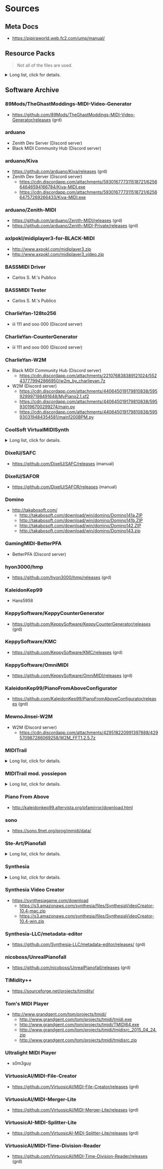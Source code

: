 # Sources

## Meta Docs

- https://pipiraworld.web.fc2.com/ump/manual/

## Resource Packs

> Not all of the files are used.
<details><summary>Long list, click for details.</summary>

- https://cdn.discordapp.com/attachments/342003805270966284/382789931556274179/UMP_SkinMods.rar
- https://cdn.discordapp.com/attachments/342003805270966284/385094539775442956/PFA.rar
- https://cdn.discordapp.com/attachments/342003805270966284/385094759972208641/TGM.rar
- https://cdn.discordapp.com/attachments/342003805270966284/386013322266542101/PFA_And_TGM.rar
- https://cdn.discordapp.com/attachments/387414720837320706/387420453188141056/MIDITrail_UMP_Skin_1.1.7z
- https://cdn.discordapp.com/attachments/387414720837320706/387422708230520854/HBRDnot3s_Skin_1.2.7z
- https://cdn.discordapp.com/attachments/387414720837320706/387524953895075840/1.2_Beta_1.rar
- https://cdn.discordapp.com/attachments/387414720837320706/387760218445971456/HD_texture_pack_for_MIDITrail.zip
- https://cdn.discordapp.com/attachments/387414720837320706/387826075155038218/UMP_Synthesia_0.8.2_skin.zip
- https://cdn.discordapp.com/attachments/387414720837320706/387938970152992768/PFA.rar
- https://cdn.discordapp.com/attachments/387414720837320706/387939021449461770/TGM.rar
- https://cdn.discordapp.com/attachments/387414720837320706/388311506019680277/TGM.rar
- https://cdn.discordapp.com/attachments/387414720837320706/388311508821606400/PFA.rar
- https://cdn.discordapp.com/attachments/387414720837320706/388329783143956481/DominoOnion.rar
- https://cdn.discordapp.com/attachments/387414720837320706/388329783295082510/Domino.rar
- https://cdn.discordapp.com/attachments/387414720837320706/388358270617911296/TGM.rar
- https://cdn.discordapp.com/attachments/387414720837320706/388358273721565194/PFA.rar
- https://cdn.discordapp.com/attachments/387414720837320706/388622175583862785/Domino.rar
- https://cdn.discordapp.com/attachments/387414720837320706/388622177072840704/Domino_Onion.rar
- https://cdn.discordapp.com/attachments/387414720837320706/388667310744797185/MIDITrail.rar
- https://cdn.discordapp.com/attachments/387414720837320706/388852080896638976/UMP_Pakiucs_neon_negative_keys.zip
- https://cdn.discordapp.com/attachments/387414720837320706/388902538881138700/FLStudioModern.rar
- https://cdn.discordapp.com/attachments/387414720837320706/388922898997444608/FLStudio_Flat.rar
- https://cdn.discordapp.com/attachments/387414720837320706/388922908585754625/FLStudio_Classic.rar
- https://cdn.discordapp.com/attachments/387414720837320706/389081789416734724/1.2.1_HBRDnot3s.7z
- https://cdn.discordapp.com/attachments/387414720837320706/389249821950869515/1.2.1_HBRDnot3s.7z
- https://cdn.discordapp.com/attachments/387414720837320706/389903833406504970/PFA_UMP_Modded_by_AwesomeGamer89.7z
- https://cdn.discordapp.com/attachments/387414720837320706/389905725654171648/Textures.7z
- https://cdn.discordapp.com/attachments/387414720837320706/389961823656476692/MIDIVoyager_UMP_Modded_by_AwesomeGamer89.7z
- https://cdn.discordapp.com/attachments/387414720837320706/389969576378761228/Barcode_UMP_by_AwesomeGamer89.7z
- https://cdn.discordapp.com/attachments/387414720837320706/390052087284760576/Domino.rar
- https://cdn.discordapp.com/attachments/387414720837320706/390052098013790208/FLStudio_Classic.rar
- https://cdn.discordapp.com/attachments/387414720837320706/390052098449866753/Domino_Onion.rar
- https://cdn.discordapp.com/attachments/387414720837320706/390052100815585280/FLStudio_Flat.rar
- https://cdn.discordapp.com/attachments/387414720837320706/390052101939789824/MIDITrail.rar
- https://cdn.discordapp.com/attachments/387414720837320706/390052102090653696/FLStudio_Modern.rar
- https://cdn.discordapp.com/attachments/387414720837320706/390052106171580416/PFA.rar
- https://cdn.discordapp.com/attachments/387414720837320706/390052111007875072/TGMP.rar
- https://cdn.discordapp.com/attachments/387414720837320706/390290636244516864/1.2.2_HBRDnot3s.7z
- https://cdn.discordapp.com/attachments/387414720837320706/394288117537832960/PFA_Skin_1.2.2.7z
- https://cdn.discordapp.com/attachments/387414720837320706/395879729603018753/PFA_1.2.2_-_4096X23044K_PFA.7z
- https://cdn.discordapp.com/attachments/387414720837320706/395901286505250816/PFA_1.2.2_-_PFA_128_4096X23044K_PFA.7z
- https://cdn.discordapp.com/attachments/387414720837320706/401535948094963712/resourcepacks.7z
- https://cdn.discordapp.com/attachments/387414720837320706/401535948094963712/resourcepacks.7z
- https://cdn.discordapp.com/attachments/387414720837320706/401759960804884480/HyperKeys.rar
- https://cdn.discordapp.com/attachments/387414720837320706/401759960804884480/HyperKeys.rar
- https://cdn.discordapp.com/attachments/387414720837320706/401828560354148363/Glitched.7z
- https://cdn.discordapp.com/attachments/387414720837320706/417008382357274625/UMP_1.3_7_PFA_Textures_720p_by_WoofFace4000.7z
- https://cdn.discordapp.com/attachments/387414720837320706/419798036101857280/UltraLight_MIDIPlayer_Texture_Pack_by_YAMAHAPSR_800.7z
- https://cdn.discordapp.com/attachments/387414720837320706/422021298252677134/YAMAs_Piano_1.1.0.7z
- https://cdn.discordapp.com/attachments/387414720837320706/435636668012429312/Domino_1.43_Translated.rar
- https://cdn.discordapp.com/attachments/387414720837320706/450389710544699403/Mixed_up_skins_alexs_skin_v7.zip
- https://cdn.discordapp.com/attachments/387414720837320706/450389845550825492/emex.zip
- https://cdn.discordapp.com/attachments/387414720837320706/454076847840559114/Crystal.7z
- https://cdn.discordapp.com/attachments/387414720837320706/456828642605924363/HBFMP.7z
- https://cdn.discordapp.com/attachments/387414720837320706/465726897020731402/PFATrail_mod_by_GamingMidi.rar
- https://cdn.discordapp.com/attachments/387414720837320706/471195488557727744/UserPack_0.0.2.8.7z
- https://cdn.discordapp.com/attachments/387414720837320706/485854515241680926/Logo_the_pizza_pies_skin.rar
- https://cdn.discordapp.com/attachments/387414720837320706/506335894551134208/PFA_4K_UMP.zip
- https://cdn.discordapp.com/attachments/387414720837320706/506948322624536576/Domino143.7z
- https://cdn.discordapp.com/attachments/387414720837320706/507112558122237953/Hecterium.7z
- https://cdn.discordapp.com/attachments/387414720837320706/509113236566573121/Xanderoskaups_Piano.zip
- https://cdn.discordapp.com/attachments/387414720837320706/509514497573257247/synthesialn.zip
- https://cdn.discordapp.com/attachments/387414720837320706/511363088734355456/a_deepfryed_texturepack_because_im_bored.zip
- https://cdn.discordapp.com/attachments/387414720837320706/511621828242964490/InferniSkin_1.0.zip
- https://cdn.discordapp.com/attachments/387414720837320706/512388443574370305/license.zip
- https://cdn.discordapp.com/attachments/387414720837320706/513586816876806154/Colins_Resourcepack_v1.0.7z
- https://cdn.discordapp.com/attachments/387414720837320706/513718847396904982/Xanderoskaups_Piano.zip
- https://cdn.discordapp.com/attachments/387414720837320706/526041894594281476/Poisonous_Cat_Link_Skin_1.1.rar
- https://cdn.discordapp.com/attachments/387414720837320706/526155308943540224/Synthesia.zip
- https://cdn.discordapp.com/attachments/387414720837320706/526155455664488459/Synthesia_2.zip
- https://cdn.discordapp.com/attachments/387414720837320706/530167391905251339/PFA_1080p_UMP.zip
- https://cdn.discordapp.com/attachments/387414720837320706/534559282637701129/My_UMP_colour_scheme.zip
- https://cdn.discordapp.com/attachments/387414720837320706/534753418489888778/Pc_Link_Skin_1.3.rar
- https://cdn.discordapp.com/attachments/387414720837320706/546094854514409492/umpskin.zip
- https://cdn.discordapp.com/attachments/387414720837320706/560005197544292362/128to256.zip
- https://cdn.discordapp.com/attachments/387414720837320706/560463410622627849/128to256.zip
- https://cdn.discordapp.com/attachments/387414720837320706/560735387304329227/128to256.zip
- https://cdn.discordapp.com/attachments/387414720837320706/587704334733803561/Lucas_Colored_Synthesia_Skin_V2.zip
- https://cdn.discordapp.com/attachments/387414720837320706/587704338890096658/Lucas_Colored_Synthesia_Skin.zip
- https://cdn.discordapp.com/attachments/387414720837320706/592946405115559950/MyBoard.zip
- https://cdn.discordapp.com/attachments/387414720837320706/595064160128204802/pfavizkhang6-30-19.7z
- https://cdn.discordapp.com/attachments/387414720837320706/602589939062013966/MPP_Keys.zip
- https://cdn.discordapp.com/attachments/387414720837320706/602720118388293642/MPP_Keys_Final.zip
- https://cdn.discordapp.com/attachments/387414720837320706/602994155441881138/pfaframedump7-22-19.7z
- https://cdn.discordapp.com/attachments/387414720837320706/605511964764012567/PianoFromAbove_1080p.zip
- https://cdn.discordapp.com/attachments/387414720837320706/606199931660795904/pfavizkhang7-31-19.7z
- https://cdn.discordapp.com/attachments/387414720837320706/606201328120889345/pfaframedump7-31-19.7z
- https://cdn.discordapp.com/attachments/387414720837320706/613171742776754176/ShitPFA.7z
- https://cdn.discordapp.com/attachments/387414720837320706/613573687882416131/MuseScore_Keys.zip
- https://cdn.discordapp.com/attachments/387414720837320706/614029523805143070/Synthesia.zip
- https://cdn.discordapp.com/attachments/387414720837320706/615345851010908160/Untextured.zip
- https://cdn.discordapp.com/attachments/387414720837320706/617220619028660225/UMP_resource_packs_made_by_YMI_Black_Moon.zip
- https://cdn.discordapp.com/attachments/387414720837320706/617220624724787220/Zenith_resource_packs_and_palettes_made_by_YMI_Black_Moon.zip
- https://cdn.discordapp.com/attachments/427673080089804800/428281551135047680/FuzzKeys.7z
- https://cdn.discordapp.com/attachments/427673080089804800/446190240898613270/Piano_From_Above.zip
- https://cdn.discordapp.com/attachments/427673080089804800/446192491536842752/TGMs_Video_Generator.zip
- https://cdn.discordapp.com/attachments/427673080089804800/446194532866850817/Fl_Studio_Classic.zip
- https://cdn.discordapp.com/attachments/427673080089804800/449432346882473984/Cramels.7z
- https://cdn.discordapp.com/attachments/427673080089804800/455396926385291266/YAMAs_Piano_1.1.0.7z
- https://cdn.discordapp.com/attachments/427673080089804800/459980251464990720/Synthesia_.zip
- https://cdn.discordapp.com/attachments/427673080089804800/462935630532444162/HFBMP_Textures_for_UltraLight_MIDIPlayer_by_YAMAHAPSR_800.zip
- https://cdn.discordapp.com/attachments/427673080089804800/464330164172619777/HyperKeys_Fixed.zip
- https://cdn.discordapp.com/attachments/427673080089804800/500877348137074698/Cramels_testure_4.7z
- https://cdn.discordapp.com/attachments/427673080089804800/505117453072859137/BeatMIDI.zip
- https://cdn.discordapp.com/attachments/427673080089804800/505166822786727936/BeatMIDI011.zip
- https://cdn.discordapp.com/attachments/427673080089804800/505172993098514463/BeatMIDI011SNC.zip
- https://cdn.discordapp.com/attachments/427673080089804800/505922751203115008/memeidk.7z
- https://cdn.discordapp.com/attachments/427673080089804800/511363551890374657/a_deepfryed_texturepack_because_im_bored.zip
- https://cdn.discordapp.com/attachments/427673080089804800/513552395901599755/Genyous_Skin_V2.zip
- https://cdn.discordapp.com/attachments/427673080089804800/513571673015058452/BKB10s_Dark_Theme.zip
- https://cdn.discordapp.com/attachments/427673080089804800/513726243057827852/Xanderoskaups_Piano.zip
- https://cdn.discordapp.com/attachments/427673080089804800/513726470250692609/MidiVoyager.zip
- https://cdn.discordapp.com/attachments/427673080089804800/521525800273444892/ChromaRainbowPack.zip
- https://cdn.discordapp.com/attachments/427673080089804800/523008255841009675/SZTypeA.zip
- https://cdn.discordapp.com/attachments/427673080089804800/523008271439626240/SZTypeB.zip
- https://cdn.discordapp.com/attachments/427673080089804800/532618035903725589/UMP_Default_for_1080p.zip
- https://cdn.discordapp.com/attachments/427673080089804800/567761847982358538/Xanderoskaups_Piano.zip
- https://cdn.discordapp.com/attachments/427673080089804800/568403476753809408/Valse_Piano.zip
- https://cdn.discordapp.com/attachments/427673080089804800/572298343922008075/Zelskin.zip
- https://cdn.discordapp.com/attachments/427673080089804800/583024884112818253/Synthesia_9.zip
- https://cdn.discordapp.com/attachments/427673080089804800/606918862012809313/Valse_Piano.zip
- https://cdn.discordapp.com/attachments/427673080089804800/609947545644302339/PianoFromAbove_1080p.zip
- https://cdn.discordapp.com/attachments/427673080089804800/616041966978859104/Valse_Piano_1080p.zip
- https://cdn.discordapp.com/attachments/427673080089804800/616215871379210277/Valse_Piano_1080p.zip
- https://cdn.discordapp.com/attachments/427673080089804800/617219528157298688/UMP_resource_packs_made_by_YMI_Black_Moon.zip
- https://cdn.discordapp.com/attachments/514252322503655425/587703795350372353/Lucas_Colored_Synthesia_Skin_V2.zip
- https://cdn.discordapp.com/attachments/514252322503655425/587703804275720208/Lucas_Colored_Synthesia_Skin.zip
- https://cdn.discordapp.com/attachments/551402771933298688/566252164058578957/Domino.7z
- https://cdn.discordapp.com/attachments/569034019266887690/569034313681862678/Default.zip
- https://cdn.discordapp.com/attachments/569034019266887690/570896157832642561/Fresh_Start.zip
- https://cdn.discordapp.com/attachments/569034019266887690/571785189294997508/Solid_Notes.zip
- https://cdn.discordapp.com/attachments/569034019266887690/576289924374855680/Kitsune_Zenith_Resources_Pack.zip
- https://cdn.discordapp.com/attachments/569034019266887690/576347738535624706/Kitsune__Resources_Pack_Fix_note_edge.zip
- https://cdn.discordapp.com/attachments/569034019266887690/592945764976689152/MyBoard.zip
- https://cdn.discordapp.com/attachments/569034019266887690/593720001953792001/Kitsune_Keyboard_Pack_v.2.4.zip
- https://cdn.discordapp.com/attachments/569034019266887690/594689716541063188/invert_colors_pfa.zip
- https://cdn.discordapp.com/attachments/569034019266887690/599229288893382656/Synthesia_Nico_Edition.zip
- https://cdn.discordapp.com/attachments/569034019266887690/599259321599262722/NICOPIANO.zip
- https://cdn.discordapp.com/attachments/569034019266887690/599552564689895447/NICOPIANO.zip
- https://cdn.discordapp.com/attachments/569034019266887690/602884407279484928/Corrupted_Default.zip
- https://cdn.discordapp.com/attachments/569034019266887690/603058375517011978/ETOTs_Pack.zip
- https://cdn.discordapp.com/attachments/569034019266887690/606852287188434958/kellyPIANO.zip
- https://cdn.discordapp.com/attachments/569034019266887690/606863052091949059/kellyPIANO.zip
- https://cdn.discordapp.com/attachments/569034019266887690/607052776110817310/kellyPIANO.zip
- https://cdn.discordapp.com/attachments/569034019266887690/607191851111415838/kellyPIANO.zip
- https://cdn.discordapp.com/attachments/569034019266887690/607208553954017284/kellyPIANO.zip
- https://cdn.discordapp.com/attachments/569034019266887690/607218320441212952/kellyPIANO.zip
- https://cdn.discordapp.com/attachments/569034019266887690/607448664402558994/kellyPIANO.zip
- https://cdn.discordapp.com/attachments/569034019266887690/607519619011313666/kellyPIANO.zip
- https://cdn.discordapp.com/attachments/569034019266887690/607752737018347521/kellyPIANO.zip
- https://cdn.discordapp.com/attachments/569034019266887690/607783485624549406/ETOTs_Pack_Alternative_Edition.zip
- https://cdn.discordapp.com/attachments/569034019266887690/608152256831029259/kellyPIANO.zip
- https://cdn.discordapp.com/attachments/569034019266887690/611842898157240320/kellyPIANO.zip
- https://cdn.discordapp.com/attachments/569034019266887690/612633900728057866/Synthesia_Palettes.zip
- https://cdn.discordapp.com/attachments/569034019266887690/615230541893206043/ETOTs_Piano_v1.0.1.zip
- https://cdn.discordapp.com/attachments/569034019266887690/616507177187934208/UMP_Pack_V1.zip
- https://cdn.discordapp.com/attachments/569034019266887690/616944303838855168/UMP_Pack_V1.0.1.zip
- https://cdn.discordapp.com/attachments/569034019266887690/617220054680862740/Zenith_resource_packs_and_palettes_made_by_YMI_Black_Moon.zip
- https://cdn.discordapp.com/attachments/569034019266887690/622047174989053972/SynthesiaUltimate.zrp
- https://cdn.discordapp.com/attachments/569034019266887690/622506836527939623/OldSchool.zrp
- https://cdn.discordapp.com/attachments/569034019266887690/623008092790980658/Shit_Pack.zip
- https://cdn.discordapp.com/attachments/569034019266887690/623433012180418560/kellyPIANO.zip
- https://cdn.discordapp.com/attachments/569034019266887690/623480107507646465/kellyPIANO.zip
- https://cdn.discordapp.com/attachments/569034019266887690/625824975407808512/ETOTs_Pack_1.0.2.zip
- https://cdn.discordapp.com/attachments/569034019266887690/626772312825528320/Deep_Fry.zip
- https://cdn.discordapp.com/attachments/569034019266887690/631770822293585922/Silver_keys.zip
- https://cdn.discordapp.com/attachments/569034019266887690/632794090299457546/Silver_keys.zip
- https://cdn.discordapp.com/attachments/569034019266887690/634392648366555187/Pc_Skin_1.0.zip
- https://cdn.discordapp.com/attachments/569034019266887690/635380505482756107/Silver_keys.zip
- https://cdn.discordapp.com/attachments/569034019266887690/636485808152641562/Silver_keys.zip
- https://cdn.discordapp.com/attachments/569034019266887690/636496077008404490/Silver_keys.zip
- https://cdn.discordapp.com/attachments/569034019266887690/636868241242718218/Rainbow_v2.zip
- https://cdn.discordapp.com/attachments/569034019266887690/641311515747680286/Zone_Pack_v.1.1.rar
- https://cdn.discordapp.com/attachments/569034019266887690/641322711506878504/Freeway.rar

</details>

## Software Archive

### 89Mods/TheGhastModdings-MIDI-Video-Generator

- https://github.com/89Mods/TheGhastModdings-MIDI-Video-Generator/releases (grd)

### arduano

- Zenith Dev Server (Discord server)
- Black MIDI Community Hub (Discord server)

### arduano/Kiva

- https://github.com/arduano/Kiva/releases (grd)
- Zenith Dev Server (Discord server)
  - https://cdn.discordapp.com/attachments/593016777311518721/625664646594166784/Kiva-MIDI.exe
  - https://cdn.discordapp.com/attachments/593016777311518721/625664757269266433/Kiva-MIDI.exe

### arduano/Zenith-MIDI

- https://github.com/arduano/Zenith-MIDI/releases (grd)
- https://github.com/arduano/Zenith-MIDI-Private/releases (grd)

### axlpokl/midiplayer3-for-BLACK-MIDI

- http://www.axpokl.com/midiplayer3.zip
- http://www.axpokl.com/midiplayer3_video.zip

### BASSMIDI Driver

- Carlos S. M.'s Publico

### BASSMIDI Tester

- Carlos S. M.'s Publico

### CharlieYan-128to256

- iii 111 and ooo 000 (Discord server)

### CharlieYan-CounterGenerator

- iii 111 and ooo 000 (Discord server)

### CharlieYan-W2M

- Black MIDI Community Hub (Discord server)
  - https://cdn.discordapp.com/attachments/221076838389121024/552437779942866950/w2m_by_charlieyan.7z
- W2M (Discord server)
  - https://cdn.discordapp.com/attachments/440645019179810838/595929997198491648/MyPiano2.1.sf2
  - https://cdn.discordapp.com/attachments/440645019179810838/595930196700299274/main.py
  - https://cdn.discordapp.com/attachments/440645019179810838/595930319484354581/main1200BPM.py

### CoolSoft VirtualMIDISynth

<details><summary>Long list, click for details.</summary>

- https://coolsoft.altervista.org/en/virtualmidisynth
  - https://coolsoft.altervista.org/en/download/CoolSoft_VirtualMIDISynth_1.10.0.exe
  - https://coolsoft.altervista.org/en/download/CoolSoft_VirtualMIDISynth_1.10.1.exe
  - https://coolsoft.altervista.org/en/download/CoolSoft_VirtualMIDISynth_1.12.0.exe
  - https://coolsoft.altervista.org/en/download/CoolSoft_VirtualMIDISynth_1.12.1.exe
  - https://coolsoft.altervista.org/en/download/CoolSoft_VirtualMIDISynth_1.13.0.exe
  - https://coolsoft.altervista.org/en/download/CoolSoft_VirtualMIDISynth_1.14.0.exe
  - https://coolsoft.altervista.org/en/download/CoolSoft_VirtualMIDISynth_1.14.1.exe
  - https://coolsoft.altervista.org/en/download/CoolSoft_VirtualMIDISynth_1.15.0.exe
  - https://coolsoft.altervista.org/en/download/CoolSoft_VirtualMIDISynth_1.15.1.exe
  - https://coolsoft.altervista.org/en/download/CoolSoft_VirtualMIDISynth_1.15.2.exe
  - https://coolsoft.altervista.org/en/download/CoolSoft_VirtualMIDISynth_1.16.0.exe
  - https://coolsoft.altervista.org/en/download/CoolSoft_VirtualMIDISynth_1.16.1.exe
  - https://coolsoft.altervista.org/en/download/CoolSoft_VirtualMIDISynth_1.17.0.exe
  - https://coolsoft.altervista.org/en/download/CoolSoft_VirtualMIDISynth_1.17.1.exe
  - https://coolsoft.altervista.org/en/download/CoolSoft_VirtualMIDISynth_1.8.0.exe
  - https://coolsoft.altervista.org/en/download/CoolSoft_VirtualMIDISynth_1.8.1.exe
  - https://coolsoft.altervista.org/en/download/CoolSoft_VirtualMIDISynth_1.8.2.exe
  - https://coolsoft.altervista.org/en/download/CoolSoft_VirtualMIDISynth_1.9.0.exe
  - https://coolsoft.altervista.org/en/download/CoolSoft_VirtualMIDISynth_1.9.1.exe
  - https://coolsoft.altervista.org/en/download/CoolSoft_VirtualMIDISynth_1.9.2.exe
  - https://coolsoft.altervista.org/en/download/CoolSoft_VirtualMIDISynth_2.0.0.exe
  - https://coolsoft.altervista.org/en/download/CoolSoft_VirtualMIDISynth_2.0.1.exe
  - https://coolsoft.altervista.org/en/download/CoolSoft_VirtualMIDISynth_2.1.0.exe
  - https://coolsoft.altervista.org/en/download/CoolSoft_VirtualMIDISynth_2.2.1.exe
  - https://coolsoft.altervista.org/en/download/CoolSoft_VirtualMIDISynth_2.3.2.exe
  - https://coolsoft.altervista.org/en/download/CoolSoft_VirtualMIDISynth_2.4.1.exe
  - https://coolsoft.altervista.org/en/download/CoolSoft_VirtualMIDISynth_2.5.4.exe
  - https://coolsoft.altervista.org/en/download/CoolSoft_VirtualMIDISynth_2.6.0.exe
  - https://coolsoft.altervista.org/en/download/CoolSoft_VirtualMIDISynth_2.7.2.exe
  - https://coolsoft.altervista.org/en/download/CoolSoft_VirtualMIDISynth_2.7.3.exe
- Carlos S. M.'s Publico

</details>

### DixelU/SAFC

- https://github.com/DixelU/SAFC/releases (manual)

### DixelU/SAFOR

- https://github.com/DixelU/SAFOR/releases (manual)

### Domino

- http://takabosoft.com/
  - http://takabosoft.com/download/win/domino/Domino141a.ZIP
  - http://takabosoft.com/download/win/domino/Domino141b.ZIP
  - http://takabosoft.com/download/win/domino/Domino142.ZIP
  - http://takabosoft.com/download/win/domino/Domino143.zip

### GamingMIDI-BetterPFA

- BetterPFA (Discord server)

### hyon3000/hmp

- https://github.com/hyon3000/hmp/releases (grd)

### KaleidonKep99

- Hans5958

### KeppySoftware/KeppyCounterGenerator

- https://github.com/KeppySoftware/KeppyCounterGenerator/releases (grd)

### KeppySoftware/KMC

- https://github.com/KeppySoftware/KMC/releases (grd)

### KeppySoftware/OmniMIDI

- https://github.com/KeppySoftware/OmniMIDI/releases (grd)

### KaleidonKep99/PianoFromAboveConfigurator

- https://github.com/KaleidonKep99/PianoFromAboveConfigurator/releases (grd)

### MewnoJinsei-W2M

- W2M (Discord server)
  - https://cdn.discordapp.com/attachments/429518220991397888/429570987286069258/W2M_FFT1.2.5.7z

### MIDITrail

<details><summary>Long list, click for details.</summary>

- https://osdn.net/projects/miditrail/releases/
  - https://osdn.net/frs/redir.php?m=xtom_hk&f=miditrail/47684/MIDITrail-Ver.1.0.0.zip
  - https://osdn.net/frs/redir.php?m=xtom_hk&f=miditrail/47684/MIDITrail-Ver.1.0.0src.zip
  - https://osdn.net/frs/redir.php?m=xtom_hk&f=miditrail/47758/MIDITrail-Ver.1.0.1.zip
  - https://osdn.net/frs/redir.php?m=xtom_hk&f=miditrail/47758/MIDITrail-Ver.1.0.1src.zip
  - https://osdn.net/frs/redir.php?m=xtom_hk&f=miditrail/47940/MIDITrail-Ver.1.0.2.zip
  - https://osdn.net/frs/redir.php?m=xtom_hk&f=miditrail/47940/MIDITrail-Ver.1.0.2src.zip
  - https://osdn.net/frs/redir.php?m=xtom_hk&f=miditrail/48251/MIDITrail-Ver.1.0.3.zip
  - https://osdn.net/frs/redir.php?m=xtom_hk&f=miditrail/48251/MIDITrail-Ver.1.0.3src.zip
  - https://osdn.net/frs/redir.php?m=xtom_hk&f=miditrail/48413/MIDITrail-Ver.1.0.4.zip
  - https://osdn.net/frs/redir.php?m=xtom_hk&f=miditrail/48413/MIDITrail-Ver.1.0.4src.zip
  - https://osdn.net/frs/redir.php?m=xtom_hk&f=miditrail/48527/MIDITrail-Ver.1.0.5.zip
  - https://osdn.net/frs/redir.php?m=xtom_hk&f=miditrail/48527/MIDITrail-Ver.1.0.5src.zip
  - https://osdn.net/frs/redir.php?m=xtom_hk&f=miditrail/48740/MIDITrail-Ver.1.1.0beta.zip
  - https://osdn.net/frs/redir.php?m=xtom_hk&f=miditrail/48740/MIDITrail-Ver.1.1.0betasrc.zip
  - https://osdn.net/frs/redir.php?m=xtom_hk&f=miditrail/49014/MIDITrail-Ver.1.1.0.zip
  - https://osdn.net/frs/redir.php?m=xtom_hk&f=miditrail/49014/MIDITrail-Ver.1.1.0src.zip
  - https://osdn.net/frs/redir.php?m=xtom_hk&f=miditrail/49403/MIDITrail-Ver.1.1.1.zip
  - https://osdn.net/frs/redir.php?m=xtom_hk&f=miditrail/49403/MIDITrail-Ver.1.1.1src.zip
  - https://osdn.net/frs/redir.php?m=xtom_hk&f=miditrail/50341/MIDITrail-Ver.1.1.2-Windows_src.zip
  - https://osdn.net/frs/redir.php?m=xtom_hk&f=miditrail/50341/MIDITrail-Ver.1.1.2-Windows.zip
  - https://osdn.net/frs/redir.php?m=xtom_hk&f=miditrail/50342/MIDITrail-Ver.1.1.2-MacOSX_src.zip
  - https://osdn.net/frs/redir.php?m=xtom_hk&f=miditrail/50342/MIDITrail-Ver.1.1.2-MacOSX.zip
  - https://osdn.net/frs/redir.php?m=xtom_hk&f=miditrail/54303/MIDITrail-Ver.1.1.3a-MacOSX_src.zip
  - https://osdn.net/frs/redir.php?m=xtom_hk&f=miditrail/54303/MIDITrail-Ver.1.1.3a-MacOSX.zip
  - https://osdn.net/frs/redir.php?m=xtom_hk&f=miditrail/54578/MIDITrail-Ver.1.1.3-Windows_src.zip
  - https://osdn.net/frs/redir.php?m=xtom_hk&f=miditrail/54578/MIDITrail-Ver.1.1.3-Windows.zip
  - https://osdn.net/frs/redir.php?m=xtom_hk&f=miditrail/54883/MIDITrail-Ver.1.2.0-MacOSX_src.zip
  - https://osdn.net/frs/redir.php?m=xtom_hk&f=miditrail/54883/MIDITrail-Ver.1.2.0-MacOSX.zip
  - https://osdn.net/frs/redir.php?m=xtom_hk&f=miditrail/55129/MIDITrail-Ver.1.2.0-Windows_src.zip
  - https://osdn.net/frs/redir.php?m=xtom_hk&f=miditrail/55129/MIDITrail-Ver.1.2.0-Windows.zip
  - https://osdn.net/frs/redir.php?m=xtom_hk&f=miditrail/56665/MIDITrail-Ver.1.0.0-iOS_src.zip
  - https://osdn.net/frs/redir.php?m=xtom_hk&f=miditrail/59975/MIDITrail-Ver.1.2.1-Windows_src.zip
  - https://osdn.net/frs/redir.php?m=xtom_hk&f=miditrail/59975/MIDITrail-Ver.1.2.1-Windows.zip
  - https://osdn.net/frs/redir.php?m=xtom_hk&f=miditrail/60194/MIDITrail-Ver.1.2.1-MacOSX_src.zip
  - https://osdn.net/frs/redir.php?m=xtom_hk&f=miditrail/60194/MIDITrail-Ver.1.2.1-MacOSX.zip
  - https://osdn.net/frs/redir.php?m=xtom_hk&f=miditrail/60305/MIDITrail-Ver.1.0.1-iOS_src.zip
  - https://osdn.net/frs/redir.php?m=xtom_hk&f=miditrail/60640/MIDITrail-Ver.1.2.1a-Windows_src.zip
  - https://osdn.net/frs/redir.php?m=xtom_hk&f=miditrail/60640/MIDITrail-Ver.1.2.1a-Windows.zip
  - https://osdn.net/frs/redir.php?m=xtom_hk&f=miditrail/60640/MIDITrail-Ver.1.2.1a-Windows64.zip
  - https://osdn.net/frs/redir.php?m=xtom_hk&f=miditrail/61015/MIDITrail-Ver.1.2.1b-Windows_src.zip
  - https://osdn.net/frs/redir.php?m=xtom_hk&f=miditrail/61015/MIDITrail-Ver.1.2.1b-Windows.zip
  - https://osdn.net/frs/redir.php?m=xtom_hk&f=miditrail/61015/MIDITrail-Ver.1.2.1b-Windows64.zip
  - https://osdn.net/frs/redir.php?m=xtom_hk&f=miditrail/64107/MIDITrail-Ver.1.2.2-MacOSX_src.zip
  - https://osdn.net/frs/redir.php?m=xtom_hk&f=miditrail/64107/MIDITrail-Ver.1.2.2-MacOSX.zip
  - https://osdn.net/frs/redir.php?m=xtom_hk&f=miditrail/66812/MIDITrail-Ver.1.2.2-Windows_src.zip
  - https://osdn.net/frs/redir.php?m=xtom_hk&f=miditrail/66812/MIDITrail-Ver.1.2.2-Windows.zip
  - https://osdn.net/frs/redir.php?m=xtom_hk&f=miditrail/66812/MIDITrail-Ver.1.2.2-Windows64.zip
  - https://osdn.net/frs/redir.php?m=xtom_hk&f=miditrail/67161/MIDITrail-Ver.1.1.0-iOS_src.zip
  - https://osdn.net/frs/redir.php?m=xtom_hk&f=miditrail/67162/MIDITrail-Ver.1.1.1-iOS_src.zip
  - https://osdn.net/frs/redir.php?m=xtom_hk&f=miditrail/68138/MIDITrail-Ver.1.2.3-macOS_src.zip
  - https://osdn.net/frs/redir.php?m=xtom_hk&f=miditrail/68138/MIDITrail-Ver.1.2.3-macOS.zip
  - https://osdn.net/frs/redir.php?m=xtom_hk&f=miditrail/68482/MIDITrail-Ver.1.2.3-Windows_src.zip
  - https://osdn.net/frs/redir.php?m=xtom_hk&f=miditrail/68482/MIDITrail-Ver.1.2.3-Windows.zip
  - https://osdn.net/frs/redir.php?m=xtom_hk&f=miditrail/68482/MIDITrail-Ver.1.2.3-Windows64.zip
  - https://osdn.net/frs/redir.php?m=xtom_hk&f=miditrail/68935/MIDITrail-Ver.1.1.2-iOS_src.zip
  - https://osdn.net/frs/redir.php?m=xtom_hk&f=miditrail/69073/MIDITrail-Ver.1.2.0-iOS_src.zip
  - https://osdn.net/frs/redir.php?m=xtom_hk&f=miditrail/70126/MIDITrail-Ver.1.2.1-iOS_src.zip
  - https://osdn.net/frs/redir.php?m=xtom_hk&f=miditrail/70595/MIDITrail-Ver.1.2.2-iOS_src.zip
  - https://osdn.net/frs/redir.php?m=xtom_hk&f=miditrail/70617/MIDITrail-Ver.1.2.4-Windows_src.zip
  - https://osdn.net/frs/redir.php?m=xtom_hk&f=miditrail/70617/MIDITrail-Ver.1.2.4-Windows.zip
  - https://osdn.net/frs/redir.php?m=xtom_hk&f=miditrail/70617/MIDITrail-Ver.1.2.4-Windows64.zip
  - https://osdn.net/frs/redir.php?m=xtom_hk&f=miditrail/70811/MIDITrail-Ver.1.2.3-iOS_src.zip
  - https://osdn.net/frs/redir.php?m=xtom_hk&f=miditrail/70991/MIDITrail-Ver.1.2.4-macOS_src.zip
  - https://osdn.net/frs/redir.php?m=xtom_hk&f=miditrail/70991/MIDITrail-Ver.1.2.4-macOS.zip
  - https://osdn.net/frs/redir.php?m=xtom_hk&f=miditrail/71069/MIDITrail-Ver.1.2.5-macOS_src.zip
  - https://osdn.net/frs/redir.php?m=xtom_hk&f=miditrail/71069/MIDITrail-Ver.1.2.5-macOS.zip
  - https://osdn.net/frs/redir.php?m=xtom_hk&f=miditrail/71079/MIDITrail-Ver.1.2.4-iOS_src.zip
  - https://osdn.net/frs/redir.php?m=xtom_hk&f=miditrail/71110/MIDITrail-Ver.1.2.5-Windows_src.zip
  - https://osdn.net/frs/redir.php?m=xtom_hk&f=miditrail/71110/MIDITrail-Ver.1.2.5-Windows.zip
  - https://osdn.net/frs/redir.php?m=xtom_hk&f=miditrail/71110/MIDITrail-Ver.1.2.5-Windows64.zip
  - https://osdn.net/frs/redir.php?m=xtom_hk&f=miditrail/71183/MIDITrail-Ver.1.2.6-macOS_src.zip
  - https://osdn.net/frs/redir.php?m=xtom_hk&f=miditrail/71183/MIDITrail-Ver.1.2.6-macOS.zip
  - https://osdn.net/frs/redir.php?m=xtom_hk&f=miditrail/71184/MIDITrail-Ver.1.2.6-Windows_src.zip
  - https://osdn.net/frs/redir.php?m=xtom_hk&f=miditrail/71184/MIDITrail-Ver.1.2.6-Windows.zip
  - https://osdn.net/frs/redir.php?m=xtom_hk&f=miditrail/71184/MIDITrail-Ver.1.2.6-Windows64.zip
  
</details>

### MIDITrail mod. yossiepon

<details><summary>Long list, click for details.</summary>

- https://osdn.net/users/yoshy/pf/MIDITrailMod/wiki/FrontPage
  - https://osdn.net/frs/chamber_redir.php?m=gigenet&f=users/11/11223/MIDITrail-Ver.1.2.0-mod_yossiepon_20121229_886c22a.zip
  - https://osdn.net/frs/chamber_redir.php?m=gigenet&f=users/11/11224/MIDITrail-Ver.1.2.1b-mod_yossiepon_20140920_ee771fd.zip
  - https://osdn.net/frs/chamber_redir.php?m=gigenet&f=users/11/11392/MIDITrail-Ver.1.2.2-mod_yossiepon_20161223_6e6f46e.zip
  - https://osdn.net/frs/chamber_redir.php?m=gigenet&f=users/17/17236/MIDITrail-Ver.1.2.3-mod_yossiepon_20180412_8a40226.ZIP
  - https://osdn.net/frs/chamber_redir.php?m=gigenet&f=users/24/24412/MIDITrail-Ver.1.2.6-mod_yossiepon_20190828_ae95cbd.ZIP
- http://canonical.rulez.jp/MIDITrailMod/
  - http://canonical.rulez.jp/MIDITrailMod/MIDITrail-Ver.1.2.0-mod_yossiepon_20120318_src.zip
  - http://canonical.rulez.jp/MIDITrailMod/MIDITrail-Ver.1.2.0-mod_yossiepon_20120318.zip
  - http://canonical.rulez.jp/MIDITrailMod/MIDITrail-Ver.1.2.0-mod_yossiepon_20120320_src.zip
  - http://canonical.rulez.jp/MIDITrailMod/MIDITrail-Ver.1.2.0-mod_yossiepon_20120320.zip
  - http://canonical.rulez.jp/MIDITrailMod/MIDITrail-Ver.1.2.0-mod_yossiepon_20120730.zip
  - http://canonical.rulez.jp/MIDITrailMod/MIDITrail-Ver.1.2.0-mod_yossiepon_20120731_src.ZIP
  - http://canonical.rulez.jp/MIDITrailMod/MIDITrail-Ver.1.2.0-mod_yossiepon_20121229_src.ZIP
  - http://canonical.rulez.jp/MIDITrailMod/MIDITrail-Ver.1.2.0-mod_yossiepon_20121229.zip
  - http://canonical.rulez.jp/MIDITrailMod/MIDITrail-Ver.1.2.1b-mod_yossiepon_20140920_src.ZIP
  - http://canonical.rulez.jp/MIDITrailMod/MIDITrail-Ver.1.2.1b-mod_yossiepon_20140920.zip
  - http://canonical.rulez.jp/MIDITrailMod/MIDITrail-Ver.1.2.2-mod_yossiepon_20161223_src.ZIP
  - http://canonical.rulez.jp/MIDITrailMod/MIDITrail-Ver.1.2.2-mod_yossiepon_20161223.zip
  - http://canonical.rulez.jp/MIDITrailMod/MIDITrail-Ver.1.2.3-mod_yossiepon_20180412_src.zip
  - http://canonical.rulez.jp/MIDITrailMod/MIDITrail-Ver.1.2.3-mod_yossiepon_20180412.ZIP
  - http://canonical.rulez.jp/MIDITrailMod/MIDITrail-Ver.1.2.6-mod_yossiepon_20190828_ae95cbd.ZIP
  - http://canonical.rulez.jp/MIDITrailMod/MIDITrail-Ver.1.2.6-mod_yossiepon_20190828_src.zip
  
</details>

### Piano From Above

- http://kaleidonkep99.altervista.org/pfamirror/download.html

### sono

- https://sono.9net.org/prog/mmidi/data/

### Ste-Art/Pianofall

<details><summary>Long list, click for details.</summary>

- https://bitbucket.org/steart/pianofall/wiki/Home
  - https://www.dropbox.com/s/2ahaudcd17jkqhn/Pianofall_v0.4.1_x64.zip?dl=0
  - https://www.dropbox.com/s/7kk8riunsnimvmk/Pianofall_v0.4.1_x86.zip?dl=0
  - https://www.dropbox.com/s/jkvqma9ktyvwg7r/Pianofall_v0.4.1_Linux.zip?dl=0
  - https://www.dropbox.com/s/qjiefoypbxdiwts/Pianofall_v0.4_x64.zip?dl=0
  - https://www.dropbox.com/s/t1r81x47tcdv4z7/Pianofall_v0.4_x86.zip?dl=0
  - https://www.dropbox.com/s/zuw69t5rz3v8p65/Pianofall_v0.4_Linux.zip?dl=0
  - https://www.dropbox.com/s/xcjq1ajttbv8303/Pianofall_v0.3_x64.zip?dl=0
  - https://www.dropbox.com/s/zua7gxhdel2xxmr/Pianofall_v0.3_x86.zip?dl=0
  - https://www.dropbox.com/s/3v4bt9rfga893gd/Pianofall_v0.3_Linux.zip?dl=0
  - https://www.dropbox.com/s/tx7eawe2252w89d/Pianofall_v0.2_x64.zip?dl=0
  - https://www.dropbox.com/s/x4ts9n9uoq6z7pg/Pianofall_v0.2_x86.zip?dl=0
  - https://www.dropbox.com/s/44vdmk4afqiuynv/Pianofall_v0.1_x64.zip?dl=0
  - https://www.dropbox.com/s/i38tv41ksb85bp5/Pianofall_v0.1_x86.zip?dl=0
  
</details>

### Synthesia

<details><summary>Long list, click for details.</summary>

- Carlos S. M.'s Publico
- https://synthesiagame.com/download
  - https://synthesiagame.com/get?platform=mac
  - https://synthesiagame.com/get?platform=mac&version=10
  - https://synthesiagame.com/get?platform=mac&version=10.1
  - https://synthesiagame.com/get?platform=mac&version=10.2
  - https://synthesiagame.com/get?platform=mac&version=10.3
  - https://synthesiagame.com/get?platform=mac&version=10.4
  - https://synthesiagame.com/get?platform=mac&version=10.5
  - https://synthesiagame.com/get?platform=mac&version=10.5.1
  - https://synthesiagame.com/get?platform=mac&version=9
  - https://synthesiagame.com/get?platform=win
  - https://synthesiagame.com/get?platform=win_sa
  - https://synthesiagame.com/get?platform=win_sa&version=10
  - https://synthesiagame.com/get?platform=win_sa&version=10.1
  - https://synthesiagame.com/get?platform=win_sa&version=10.2
  - https://synthesiagame.com/get?platform=win_sa&version=10.3
  - https://synthesiagame.com/get?platform=win_sa&version=10.4
  - https://synthesiagame.com/get?platform=win_sa&version=10.5
  - https://synthesiagame.com/get?platform=win_sa&version=10.5.1
  - https://synthesiagame.com/get?platform=win_sa&version=9
  - https://synthesiagame.com/get?platform=win&version=10
  - https://synthesiagame.com/get?platform=win&version=10.1
  - https://synthesiagame.com/get?platform=win&version=10.2
  - https://synthesiagame.com/get?platform=win&version=10.3
  - https://synthesiagame.com/get?platform=win&version=10.4
  - https://synthesiagame.com/get?platform=win&version=10.5
  - https://synthesiagame.com/get?platform=win&version=10.5.1
  - https://synthesiagame.com/get?platform=win&version=9
  
</details>

### Synthesia Video Creator

- https://synthesiagame.com/download
  - https://s3.amazonaws.com/synthesia/files/SynthesiaVideoCreator-10.4-mac.zip
  - https://s3.amazonaws.com/synthesia/files/SynthesiaVideoCreator-10.4-win.zip
 
### Synthesia-LLC/metadata-editor

- https://github.com/Synthesia-LLC/metadata-editor/releases/ (grd)

### nicoboss/UnrealPianofall

- https://github.com/nicoboss/UnrealPianofall/releases (grd)

### TiMidity++

- https://sourceforge.net/projects/timidity/

### Tom's MIDI Player

- http://www.grandgent.com/tom/projects/tmidi/
  - http://www.grandgent.com/tom/projects/tmidi/tmidi.exe
  - http://www.grandgent.com/tom/projects/tmidi/TMIDI64.exe
  - http://www.grandgent.com/tom/projects/tmidi/tmidisrc_2015_04_24.zip
  - http://www.grandgent.com/tom/projects/tmidi/tmidisrc.zip
  
### Ultralight MIDI Player

- s0m3guy

### VirtuosicAI/MIDI-File-Creator

- https://github.com/VirtuosicAI/MIDI-File-Creator/releases (grd)

### VirtuosicAI/MIDI-Merger-Lite

- https://github.com/VirtuosicAI/MIDI-Merger-Lite/releases (grd)

### VirtuosicAI-MIDI-Splitter-Lite

- https://github.com/VirtuosicAI-MIDI-Splitter-Lite/releases (grd)

### VirtuosicAI/MIDI-Time-Division-Reader

- https://github.com/VirtuosicAI/MIDI-Time-Division-Reader/releases (grd)
